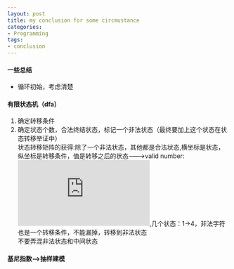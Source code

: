 ```yaml
---
layout: post
title: my conclusion for some circmustance
categories:
- Programming
tags:
- conclusion
---
```


#### 一些总结
- 循环初始，考虑清楚

#### 有限状态机（dfa）
1. 确定转移条件  
2. 确定状态个数，合法终结状态，标记一个非法状态（最终要加上这个状态在状态转移举证中）  
状态转移矩阵的获得:除了一个非法状态，其他都是合法状态,横坐标是状态，纵坐标是转移条件，值是转移之后的状态--->valid number:![问题](http://www.cnblogs.com/zuoyuan/p/3703075.html),几个状态：1->4，非法字符也是一个转移条件，不能漏掉，转移到非法状态  
不要弄混非法状态和中间状态  

#### 基尼指数-->**抽样建模** 

